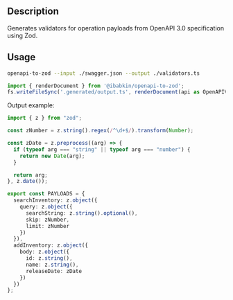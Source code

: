 ## Description
Generates validators for operation payloads from OpenAPI 3.0 specification using Zod.

## Usage

```bash
openapi-to-zod --input ./swagger.json --output ./validators.ts
```

```typescript
import { renderDocument } from '@ibabkin/openapi-to-zod';
fs.writeFileSync('.generated/output.ts', renderDocument(api as OpenAPIV3.Document));
```

Output example:

```typescript
import { z } from "zod";

const zNumber = z.string().regex(/^\d+$/).transform(Number);

const zDate = z.preprocess((arg) => {
  if (typeof arg === "string" || typeof arg === "number") {
    return new Date(arg);
  }

  return arg;
}, z.date());

export const PAYLOADS = {
  searchInventory: z.object({
    query: z.object({
      searchString: z.string().optional(),
      skip: zNumber,
      limit: zNumber
    })
  }),
  addInventory: z.object({
    body: z.object({
      id: z.string(),
      name: z.string(),
      releaseDate: zDate
    })
  })
};
```
